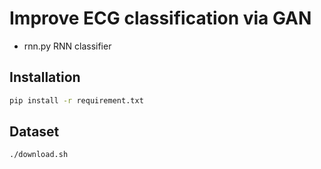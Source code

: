 # Improve ECG classification via GAN 

- rnn.py  RNN classifier

## Installation
```bash
pip install -r requirement.txt
```

## Dataset
```
./download.sh
```